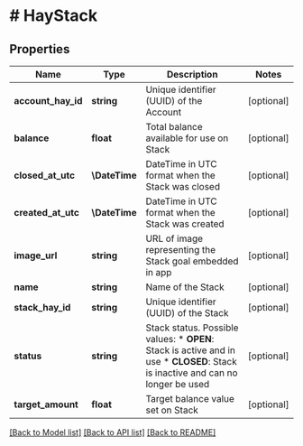 # # HayStack

## Properties

Name | Type | Description | Notes
------------ | ------------- | ------------- | -------------
**account_hay_id** | **string** | Unique identifier (UUID) of the Account | [optional]
**balance** | **float** | Total balance available for use on Stack | [optional]
**closed_at_utc** | **\DateTime** | DateTime in UTC format when the Stack was closed | [optional]
**created_at_utc** | **\DateTime** | DateTime in UTC format when the Stack was created | [optional]
**image_url** | **string** | URL of image representing the Stack goal embedded in app | [optional]
**name** | **string** | Name of the Stack | [optional]
**stack_hay_id** | **string** | Unique identifier (UUID) of the Stack | [optional]
**status** | **string** | Stack status. Possible values:  * **OPEN**: Stack is active and in use  * **CLOSED**: Stack is inactive and can no longer be used | [optional]
**target_amount** | **float** | Target balance value set on Stack | [optional]

[[Back to Model list]](../../README.md#models) [[Back to API list]](../../README.md#endpoints) [[Back to README]](../../README.md)
